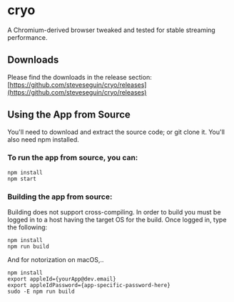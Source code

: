 # cryo
A Chromium-derived browser tweaked and tested for stable streaming performance.

## Downloads

Please find the downloads in the release section:
[https://github.com/steveseguin/cryo/releases](https://github.com/steveseguin/cryo/releases)

## Using the App from Source

You'll need to download and extract the source code; or git clone it.
You'll also need npm installed.

### To run the app from source, you can:
```
npm install
npm start
```

### Building the app from source:
Building does not support cross-compiling. In order to build you must be logged in to a host having the target OS for the build. Once logged in, type the following:

```
npm install
npm run build
```

And for notorization on macOS,..
```
npm install
export appleId={yourApp@dev.email}
export appleIdPassword={app-specific-password-here}
sudo -E npm run build

```
